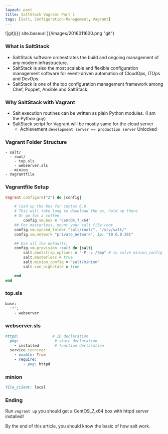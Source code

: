```yaml
---
layout: post
title: SaltStack Vagrant Part 1
tags: [Salt, Configuration-Management, Vagrant]
---
```


![git]({{ site.baseurl }}/images/2016011600.png "git")

### What is SaltStack
- SaltStack software orchestrates the build and ongoing management of any modern infrastructure.
- SaltStack is also the most scalable and flexible configuration management software for event-driven automation of CloudOps, ITOps and DevOps.
- SaltStack is one of the top configuration management framework among Chef, Puppet, Ansible and SaltStack.

### Why SaltStack with Vagrant
- Salt execution routines can be written as plain Python modules. (I am the Python guy)
- SaltStack script for Vagrant will be mostly same for the cloud server
    - Achievement `development server == production server` Unlocked

### Vagrant Folder Structure
```
- salt/
  - root/
    - top.sls
    - webserver.sls
  - minion
- Vagrantfile
```

### Vagrantfile Setup
```ruby
Vagrant.configure("2") do |config|

    # load up the box for centos 6.6
    # This will take long to download the os, hold up there
    # Or go for a coffee
        config.vm.box = "CentOS_7_x64"
    ## For masterless, mount your salt file root
    config.vm.synced_folder "salt/root/", "/srv/salt/"
    config.vm.network "private_network", ip: "10.0.0.201"

    ## Use all the defaults:
    config.vm.provision :salt do |salt|
        salt.bootstrap_options = "-P -c /tmp" # to salve minion_config not copied issue
        salt.masterless = true
        salt.minion_config = "salt/minion"
        salt.run_highstate = true

    end
end
```

### top.sls
```ruby
base:
  '*':
    - webserver
```

### webserver.sls
```ruby
httpd:               # ID declaration
  pkg:                # state declaration
    - installed       # function declaration
  service.running:
    - enable: True
    - require:
        - pkg: httpd
```

### minion
```ruby
file_client: local
```

### Ending
Run `vagrant up` you should get a CentOS_7_x64 box with httpd server installed!

By the end of this article, you should know the basic of how salt work.
